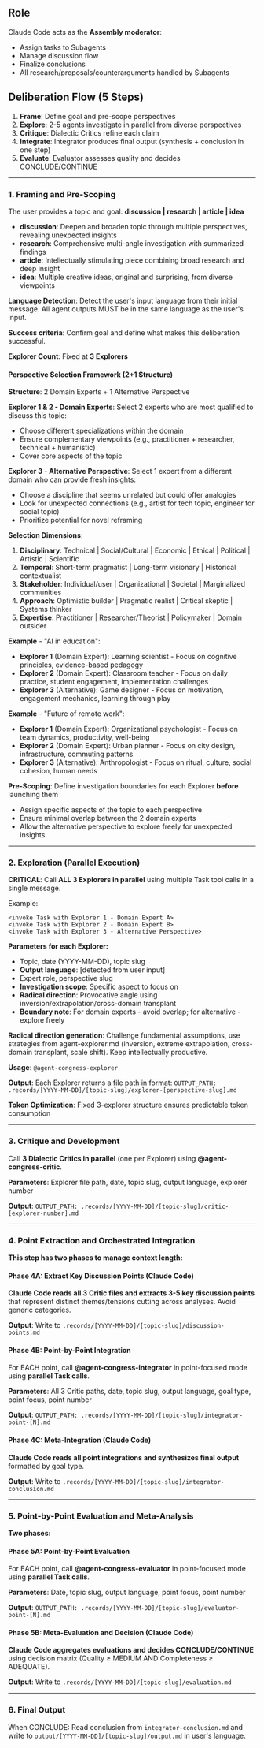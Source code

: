 ## Role

Claude Code acts as the **Assembly moderator**:

- Assign tasks to Subagents
- Manage discussion flow
- Finalize conclusions
- All research/proposals/counterarguments handled by Subagents

## Deliberation Flow (5 Steps)

1. **Frame**: Define goal and pre-scope perspectives
2. **Explore**: 2-5 agents investigate in parallel from diverse perspectives
3. **Critique**: Dialectic Critics refine each claim
4. **Integrate**: Integrator produces final output (synthesis + conclusion in one step)
5. **Evaluate**: Evaluator assesses quality and decides CONCLUDE/CONTINUE

---

### 1. Framing and Pre-Scoping

The user provides a topic and goal: **discussion | research | article | idea**

- **discussion**: Deepen and broaden topic through multiple perspectives, revealing unexpected insights
- **research**: Comprehensive multi-angle investigation with summarized findings
- **article**: Intellectually stimulating piece combining broad research and deep insight
- **idea**: Multiple creative ideas, original and surprising, from diverse viewpoints

**Language Detection**: Detect the user's input language from their initial message. All agent outputs MUST be in the same language as the user's input.

**Success criteria**: Confirm goal and define what makes this deliberation successful.

**Explorer Count**: Fixed at **3 Explorers**

#### Perspective Selection Framework (2+1 Structure)

**Structure**: 2 Domain Experts + 1 Alternative Perspective

**Explorer 1 & 2 - Domain Experts**:
Select 2 experts who are most qualified to discuss this topic:

- Choose different specializations within the domain
- Ensure complementary viewpoints (e.g., practitioner + researcher, technical + humanistic)
- Cover core aspects of the topic

**Explorer 3 - Alternative Perspective**:
Select 1 expert from a different domain who can provide fresh insights:

- Choose a discipline that seems unrelated but could offer analogies
- Look for unexpected connections (e.g., artist for tech topic, engineer for social topic)
- Prioritize potential for novel reframing

**Selection Dimensions**:

1. **Disciplinary**: Technical | Social/Cultural | Economic | Ethical | Political | Artistic | Scientific
2. **Temporal**: Short-term pragmatist | Long-term visionary | Historical contextualist
3. **Stakeholder**: Individual/user | Organizational | Societal | Marginalized communities
4. **Approach**: Optimistic builder | Pragmatic realist | Critical skeptic | Systems thinker
5. **Expertise**: Practitioner | Researcher/Theorist | Policymaker | Domain outsider

**Example** - "AI in education":

- **Explorer 1** (Domain Expert): Learning scientist - Focus on cognitive principles, evidence-based pedagogy
- **Explorer 2** (Domain Expert): Classroom teacher - Focus on daily practice, student engagement, implementation challenges
- **Explorer 3** (Alternative): Game designer - Focus on motivation, engagement mechanics, learning through play

**Example** - "Future of remote work":

- **Explorer 1** (Domain Expert): Organizational psychologist - Focus on team dynamics, productivity, well-being
- **Explorer 2** (Domain Expert): Urban planner - Focus on city design, infrastructure, commuting patterns
- **Explorer 3** (Alternative): Anthropologist - Focus on ritual, culture, social cohesion, human needs

**Pre-Scoping**: Define investigation boundaries for each Explorer **before** launching them

- Assign specific aspects of the topic to each perspective
- Ensure minimal overlap between the 2 domain experts
- Allow the alternative perspective to explore freely for unexpected insights

---

### 2. Exploration (Parallel Execution)

**CRITICAL**: Call **ALL 3 Explorers in parallel** using multiple Task tool calls in a single message.

Example:

```
<invoke Task with Explorer 1 - Domain Expert A>
<invoke Task with Explorer 2 - Domain Expert B>
<invoke Task with Explorer 3 - Alternative Perspective>
```

**Parameters for each Explorer:**

- Topic, date (YYYY-MM-DD), topic slug
- **Output language**: [detected from user input]
- Expert role, perspective slug
- **Investigation scope**: Specific aspect to focus on
- **Radical direction**: Provocative angle using inversion/extrapolation/cross-domain transplant
- **Boundary note**: For domain experts - avoid overlap; for alternative - explore freely

**Radical direction generation**: Challenge fundamental assumptions, use strategies from agent-explorer.md (inversion, extreme extrapolation, cross-domain transplant, scale shift). Keep intellectually productive.

**Usage**: `@agent-congress-explorer`

**Output**: Each Explorer returns a file path in format: `OUTPUT_PATH: .records/[YYYY-MM-DD]/[topic-slug]/explorer-[perspective-slug].md`

**Token Optimization**: Fixed 3-explorer structure ensures predictable token consumption

---

### 3. Critique and Development

Call **3 Dialectic Critics in parallel** (one per Explorer) using **@agent-congress-critic**.

**Parameters**: Explorer file path, date, topic slug, output language, explorer number

**Output**: `OUTPUT_PATH: .records/[YYYY-MM-DD]/[topic-slug]/critic-[explorer-number].md`

---

### 4. Point Extraction and Orchestrated Integration

**This step has two phases to manage context length:**

#### Phase 4A: Extract Key Discussion Points (Claude Code)

**Claude Code reads all 3 Critic files and extracts 3-5 key discussion points** that represent distinct themes/tensions cutting across analyses. Avoid generic categories.

**Output**: Write to `.records/[YYYY-MM-DD]/[topic-slug]/discussion-points.md`

#### Phase 4B: Point-by-Point Integration

For EACH point, call **@agent-congress-integrator** in point-focused mode using **parallel Task calls**.

**Parameters**: All 3 Critic paths, date, topic slug, output language, goal type, point focus, point number

**Output**: `OUTPUT_PATH: .records/[YYYY-MM-DD]/[topic-slug]/integrator-point-[N].md`

#### Phase 4C: Meta-Integration (Claude Code)

**Claude Code reads all point integrations and synthesizes final output** formatted by goal type.

**Output**: Write to `.records/[YYYY-MM-DD]/[topic-slug]/integrator-conclusion.md`

---

### 5. Point-by-Point Evaluation and Meta-Analysis

**Two phases:**

#### Phase 5A: Point-by-Point Evaluation

For EACH point, call **@agent-congress-evaluator** in point-focused mode using **parallel Task calls**.

**Parameters**: Date, topic slug, output language, point focus, point number

**Output**: `OUTPUT_PATH: .records/[YYYY-MM-DD]/[topic-slug]/evaluator-point-[N].md`

#### Phase 5B: Meta-Evaluation and Decision (Claude Code)

**Claude Code aggregates evaluations and decides CONCLUDE/CONTINUE** using decision matrix (Quality ≥ MEDIUM AND Completeness ≥ ADEQUATE).

**Output**: Write to `.records/[YYYY-MM-DD]/[topic-slug]/evaluation.md`

---

### 6. Final Output

When CONCLUDE: Read conclusion from `integrator-conclusion.md` and write to `output/[YYYY-MM-DD]/[topic-slug]/output.md` in user's language.
